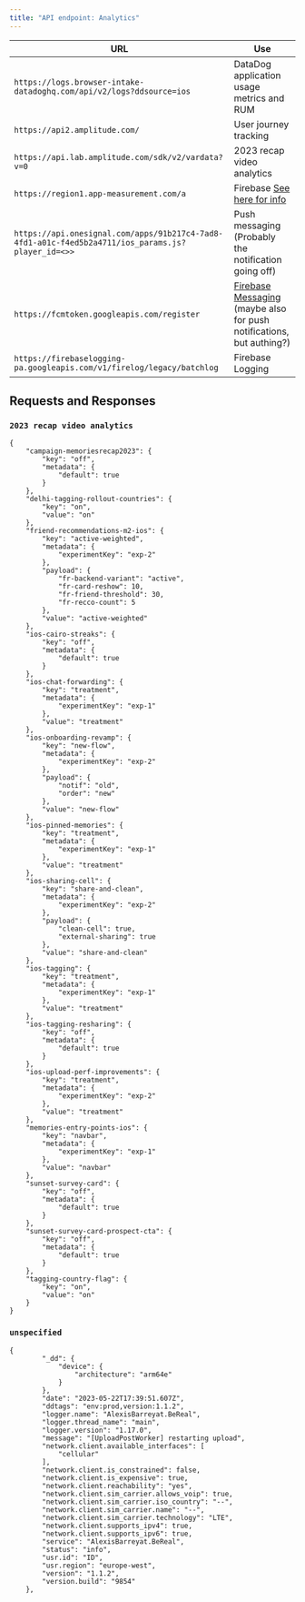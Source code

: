 ```yaml
---
title: "API endpoint: Analytics"
---
```


| URL                                                                                               | Use                                                                                                                                                  |
|---------------------------------------------------------------------------------------------------|------------------------------------------------------------------------------------------------------------------------------------------------------|
| `https://logs.browser-intake-datadoghq.com/api/v2/logs?ddsource=ios`                              | DataDog application usage metrics and RUM                                                                                                            |
| `https://api2.amplitude.com/`                                                                     | User journey tracking                                                                                                                                |
| `https://api.lab.amplitude.com/sdk/v2/vardata?v=0`                                                | 2023 recap video analytics                                                                                                                           |
| `https://region1.app-measurement.com/a`                                                           | Firebase [See here for info](https://stackoverflow.com/questions/54461349/how-to-decrypt-firebase-requests-to-app-measurement-com/54463682#54463682) |
| `https://api.onesignal.com/apps/91b217c4-7ad8-4fd1-a01c-f4ed5b2a4711/ios_params.js?player_id=<>>` | Push messaging (Probably the notification going off)                                                                                                 |
| `https://fcmtoken.googleapis.com/register`                                                        | [Firebase Messaging](https://firebase.google.com/docs/cloud-messaging) (maybe also for push notifications, but authing?)                             |
| `https://firebaselogging-pa.googleapis.com/v1/firelog/legacy/batchlog`                            | Firebase Logging                                                                                                                                     |

## Requests and Responses

### `2023 recap video analytics`

```
{
    "campaign-memoriesrecap2023": {
        "key": "off",
        "metadata": {
            "default": true
        }
    },
    "delhi-tagging-rollout-countries": {
        "key": "on",
        "value": "on"
    },
    "friend-recommendations-m2-ios": {
        "key": "active-weighted",
        "metadata": {
            "experimentKey": "exp-2"
        },
        "payload": {
            "fr-backend-variant": "active",
            "fr-card-reshow": 10,
            "fr-friend-threshold": 30,
            "fr-recco-count": 5
        },
        "value": "active-weighted"
    },
    "ios-cairo-streaks": {
        "key": "off",
        "metadata": {
            "default": true
        }
    },
    "ios-chat-forwarding": {
        "key": "treatment",
        "metadata": {
            "experimentKey": "exp-1"
        },
        "value": "treatment"
    },
    "ios-onboarding-revamp": {
        "key": "new-flow",
        "metadata": {
            "experimentKey": "exp-2"
        },
        "payload": {
            "notif": "old",
            "order": "new"
        },
        "value": "new-flow"
    },
    "ios-pinned-memories": {
        "key": "treatment",
        "metadata": {
            "experimentKey": "exp-1"
        },
        "value": "treatment"
    },
    "ios-sharing-cell": {
        "key": "share-and-clean",
        "metadata": {
            "experimentKey": "exp-2"
        },
        "payload": {
            "clean-cell": true,
            "external-sharing": true
        },
        "value": "share-and-clean"
    },
    "ios-tagging": {
        "key": "treatment",
        "metadata": {
            "experimentKey": "exp-1"
        },
        "value": "treatment"
    },
    "ios-tagging-resharing": {
        "key": "off",
        "metadata": {
            "default": true
        }
    },
    "ios-upload-perf-improvements": {
        "key": "treatment",
        "metadata": {
            "experimentKey": "exp-2"
        },
        "value": "treatment"
    },
    "memories-entry-points-ios": {
        "key": "navbar",
        "metadata": {
            "experimentKey": "exp-1"
        },
        "value": "navbar"
    },
    "sunset-survey-card": {
        "key": "off",
        "metadata": {
            "default": true
        }
    },
    "sunset-survey-card-prospect-cta": {
        "key": "off",
        "metadata": {
            "default": true
        }
    },
    "tagging-country-flag": {
        "key": "on",
        "value": "on"
    }
}
```

### `unspecified`

```
{
        "_dd": {
            "device": {
                "architecture": "arm64e"
            }
        },
        "date": "2023-05-22T17:39:51.607Z",
        "ddtags": "env:prod,version:1.1.2",
        "logger.name": "AlexisBarreyat.BeReal",
        "logger.thread_name": "main",
        "logger.version": "1.17.0",
        "message": "[UploadPostWorker] restarting upload",
        "network.client.available_interfaces": [
            "cellular"
        ],
        "network.client.is_constrained": false,
        "network.client.is_expensive": true,
        "network.client.reachability": "yes",
        "network.client.sim_carrier.allows_voip": true,
        "network.client.sim_carrier.iso_country": "--",
        "network.client.sim_carrier.name": "--",
        "network.client.sim_carrier.technology": "LTE",
        "network.client.supports_ipv4": true,
        "network.client.supports_ipv6": true,
        "service": "AlexisBarreyat.BeReal",
        "status": "info",
        "usr.id": "ID",
        "usr.region": "europe-west",
        "version": "1.1.2",
        "version.build": "9854"
    },
```
